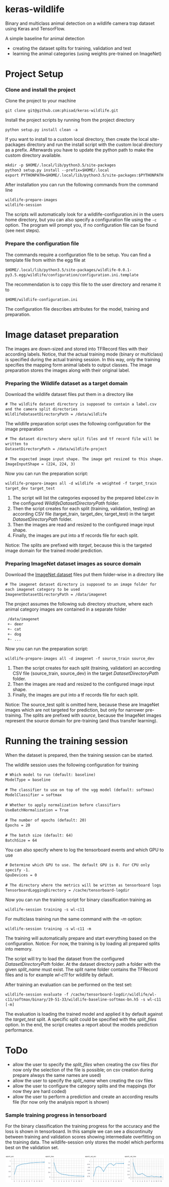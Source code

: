 # keras-wildlife

Binary and multiclass animal detection on a wildlife camera trap dataset using Keras and TensorFlow.

A simple baseline for animal detection
- creating the dataset splits for training, validation and test
- learning the animal categories (using weights pre-trained on ImageNet)

# Project Setup

### Clone and install the project

Clone the project to your machine

    git clone git@github.com:phisad/keras-wildlife.git

Install the project scripts by running from the project directory

    python setup.py install clean -a
    
If you want to install to a custom local directory, then create the local site-packages directory and run the install script with the custom local directory as a prefix. Afterwards you have to update the python path to make the custom directory available.

    mkdir -p $HOME/.local/lib/python3.5/site-packages
    python3 setup.py install --prefix=$HOME/.local
    export PYTHONPATH=$HOME/.local/lib/python3.5/site-packages:$PYTHONPATH
    
After installation you can run the following commands from the command line

    wildlife-prepare-images
    wildlife-session
   
The scripts will automatically look for a wildlife-configuration.ini in the users home directory, but you can also specify a configuration file using the `-c` option. The program will prompt you, if no configuration file can be found (see next steps).

### Prepare the configuration file

The commands require a configuration file to be setup. You can find a template file from within the egg file at

    $HOME/.local/lib/python3.5/site-packages/wildlife-0.0.1-py3.5.egg/wildlife/configuration/configuration.ini.template
    
The recommendation is to copy this file to the user directory and rename it to 

    $HOME/wildlife-configuration.ini

The configuration file describes attributes for the model, training and preparation.
    
# Image dataset preparation

The images are down-sized and stored into TFRecord files with their according labels. Notice, that the actual training mode (binary or multiclass) is specified during  the actual training session. In this way, only the training specifies the mapping form animal labels to output classes. The image preparation stores the images along with their original label. 

### Preparing the Wildlife dataset as a target domain

Download the wildlife dataset files put them in a directory like

    # The wildlife dataset directory is supposed to contain a label.csv and the camera split directories 
    WildlifeDatasetDirectoryPath = /data/wildlife

The wildlife preparation script uses the following configuration for the image preparation

    # The dataset directory where split files and tf record file will be written to
    DatasetDirectoryPath = /data/wildlife-project
    
    # The expected image input shape. The image get resized to this shape.
    ImageInputShape = (224, 224, 3)
    
Now you can run the preparation script: 

    wildlife-prepare-images all -d wildlife -m weighted -f target_train target_dev target_test
    
1. The script will list the categories exposed by the prepared *label.csv* in the  configured *WildlifeDatasetDirectoryPath* folder. 
1. Then the script creates for each split (training, validation, testing) an according CSV file (target\_train, target\_dev, target\_test) in the target *DatasetDirectoryPath* folder. 
1. Then the images are read and resized to the configured image input shape. 
1. Finally, the images are put into a tf records file for each split.

Notice: The splits are prefixed with *target*, because this is the targeted image domain for the trained model prediction.

### Preparing ImageNet dataset images as source domain

Download the [ImageNet dataset](http://image-net.org/index) files put them folder-wise in a directory like
    
    # The imagenet dataset directory is supposed to an image folder for each imagenet category to be used 
    ImagenetDatasetDirectoryPath = /data/imagenet
    
The project assumes the following sub directory structure, where each animal category images are contained in a separate folder

     /data/imagenet
     +- deer
     +- cat
     +- dog
     +- ...

Now you can run the preparation script: 

    wildlife-prepare-images all -d imagenet -f source_train source_dev
    
1. Then the script creates for each split (training, validation) an according CSV file (source\_train, source\_dev) in the target *DatasetDirectoryPath* folder. 
1. Then the images are read and resized to the configured image input shape. 
1. Finally, the images are put into a tf records file for each split.

Notice: The source_test split is omitted here, because these are ImageNet images which are not targeted for prediction, but only for narrower pre-training. The splits are prefixed with *source*, because the ImageNet images represent the source domain for pre-training (and thus transfer learning).

# Running the training session

When the dataset is prepared, then the training session can be started.

The wildlife session uses the following configuration for training

    # Which model to run (default: baseline)
    ModelType = baseline
    
    # The classifier to use on top of the vgg model (default: softmax)
    ModelClassifier = softmax
    
    # Whether to apply normalization before classifiers
    UseBatchNormalization = True
    
    # The number of epochs (default: 20)
    Epochs = 20
    
    # The batch size (default: 64)
    BatchSize = 64

You can also specify where to log the tensorboard events and which GPU to use

    # Determine which GPU to use. The default GPU is 0. For CPU only specify -1.
    GpuDevices = 0
    
    # The directory where the metrics will be written as tensorboard logs
    TensorboardLoggingDirectory = /cache/tensorboard-logdir

Now you can run the training script for binary classification training as

    wildlife-session training -s wl-c11

For multiclass training run the same command with the *-m* option:

    wildlife-session training -s wl-c11 -m

The training will automatically prepare and start everything based on the configuration. Notice: For now, the training is by loading all prepared splits into memory.

The script will try to load the dataset from the configured *DatasetDirectoryPath* folder. At the dataset directory path a folder with the given *split_name* must exist. The split name folder contains the TFRecord files and is for example *wl-c11* for wildlife by default. 

After training an evaluation can be performed on the test set:

    wildlife-session evaluate -f /cache/tensorboard-logdir/wildlife/wl-c11/softmax/binary/19-51-33/wildlife-baseline-softmax-bn.h5 -s wl-c11 [-m]

The evaluation is loading the trained model and applied it by default against the *target_test* split. A specific split could be specified with the *split_files* option. In the end, the script creates a report about the models prediction performance.
 
# ToDo
- allow the user to specify the *split_files* when creating the csv files (for now only the selection of the file is possible; on csv creation during prepare always the same names are used)
- allow the user to specify the *split_name* when creating the csv files
- allow the user to configure the category splits and the mappings (for now they are hard coded)
- allow the user to perform a prediction and create an according results file (for now only the analysis report is shown)

### Sample training progress in tensorboard

For the binary classification the training progress for the accuracy and the loss is shown in tensorboard. In this sample we can see a discontinuity between training and validation scores showing intermediate overfitting on the training data. The wildlife-session only stores the model which performs best on the validation set.

![Sample training progress](sample_training_tensorboard.PNG "Sample training progress")
